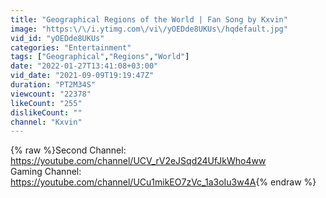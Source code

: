 ```yaml
---
title: "Geographical Regions of the World | Fan Song by Kxvin"
image: "https:\/\/i.ytimg.com\/vi\/yOEDde8UKUs\/hqdefault.jpg"
vid_id: "yOEDde8UKUs"
categories: "Entertainment"
tags: ["Geographical","Regions","World"]
date: "2022-01-27T13:41:08+03:00"
vid_date: "2021-09-09T19:19:47Z"
duration: "PT2M34S"
viewcount: "22378"
likeCount: "255"
dislikeCount: ""
channel: "Kxvin"
---
```

{% raw %}Second Channel: <a rel="nofollow" target="blank" href="https://youtube.com/channel/UCV_rV2eJSqd24UfJkWho4ww">https://youtube.com/channel/UCV_rV2eJSqd24UfJkWho4ww</a><br />Gaming Channel: <a rel="nofollow" target="blank" href="https://youtube.com/channel/UCu1mikEO7zVc_1a3oIu3w4A">https://youtube.com/channel/UCu1mikEO7zVc_1a3oIu3w4A</a>{% endraw %}
